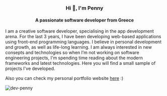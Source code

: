 <h3 align="center">Hi 👋, I'm Penny</h3>
<h4 align="center">A passionate software developer from Greece</h4>

I am a creative software developer, specialising in the app development arena. For the last 3 years, I have been developing web-based applications using front-end programming languages. I believe in personal development and growth, as well as life-long learning. I am always interested in new consepts and technologies so when I’m not working on software engineering projects, I'm spending time reading about the modern frameworks and latest technologies. Here you will find a small sample of projects I've developed.

Also you can check my personal portfolio website [here](https://dev-penny.website/) :)


<p><img align="center" src="https://github-readme-stats.vercel.app/api/top-langs?username=dev-penny&show_icons=true&locale=en&layout=compact" alt="dev-penny" /></p>


